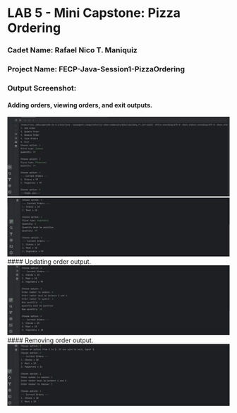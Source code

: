 # LAB 5 - Mini Capstone: Pizza Ordering

### Cadet Name: Rafael Nico T. Maniquiz
### Project Name: FECP-Java-Session1-PizzaOrdering
### Output Screenshot:
#### Adding orders, viewing orders, and exit outputs.
<img src="https://github.com/rick-maniquiz/FECP-Java-Session1-PizzaOrdering/blob/3dbe3f440802940a2865b330179b4ede0481a53e/screenshots/screenshot1.png"/>
<img src="https://github.com/rick-maniquiz/FECP-Java-Session1-PizzaOrdering/blob/3dbe3f440802940a2865b330179b4ede0481a53e/screenshots/screenshot2.png"/>
#### Updating order output.
<img src="https://github.com/rick-maniquiz/FECP-Java-Session1-PizzaOrdering/blob/3dbe3f440802940a2865b330179b4ede0481a53e/screenshots/screenshot3.png"/>
#### Removing order output.
<img src="https://github.com/rick-maniquiz/FECP-Java-Session1-PizzaOrdering/blob/3dbe3f440802940a2865b330179b4ede0481a53e/screenshots/screenshot4.png"/>
